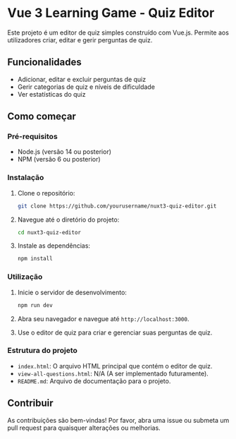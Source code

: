 # Vue 3 Learning Game - Quiz Editor

Este projeto é um editor de quiz simples construído com Vue.js. Permite aos utilizadores criar, editar e gerir perguntas de quiz.

## Funcionalidades

- Adicionar, editar e excluir perguntas de quiz
- Gerir categorias de quiz e níveis de dificuldade
- Ver estatísticas do quiz

## Como começar

### Pré-requisitos

- Node.js (versão 14 ou posterior)
- NPM (versão 6 ou posterior)

### Instalação

1. Clone o repositório:

    ```sh
    git clone https://github.com/yourusername/nuxt3-quiz-editor.git
    ```

2. Navegue até o diretório do projeto:

    ```sh
    cd nuxt3-quiz-editor
    ```

3. Instale as dependências:

    ```sh
    npm install
    ```

### Utilização

1. Inicie o servidor de desenvolvimento:

    ```sh
    npm run dev
    ```

2. Abra seu navegador e navegue até `http://localhost:3000`.

3. Use o editor de quiz para criar e gerenciar suas perguntas de quiz.

### Estrutura do projeto

- `index.html`: O arquivo HTML principal que contém o editor de quiz.
- `view-all-questions.html`: N/A (A ser implementado futuramente).
- `README.md`: Arquivo de documentação para o projeto.

## Contribuir

As contribuições são bem-vindas! Por favor, abra uma issue ou submeta um pull request para quaisquer alterações ou melhorias.
